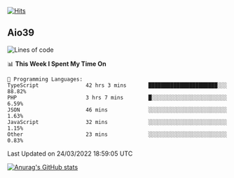 [![Hits](https://hits.seeyoufarm.com/api/count/incr/badge.svg?url=https%3A%2F%2Fgithub.com%2Faio39&count_bg=%2339C5BB&title_bg=%23555555&icon=&icon_color=%23E7E7E7&title=hits&edge_flat=false)](https://hits.seeyoufarm.com)

## Aio39

<!--START_SECTION:waka-->
![Lines of code](https://img.shields.io/badge/From%20Hello%20World%20I%27ve%20Written-1%20Million%20lines%20of%20code-blue)

📊 **This Week I Spent My Time On** 

```text
💬 Programming Languages: 
TypeScript               42 hrs 3 mins       ██████████████████████░░░   88.82% 
PHP                      3 hrs 7 mins        █░░░░░░░░░░░░░░░░░░░░░░░░   6.59% 
JSON                     46 mins             ░░░░░░░░░░░░░░░░░░░░░░░░░   1.63% 
JavaScript               32 mins             ░░░░░░░░░░░░░░░░░░░░░░░░░   1.15% 
Other                    23 mins             ░░░░░░░░░░░░░░░░░░░░░░░░░   0.83%

```


 Last Updated on 24/03/2022 18:59:05 UTC
<!--END_SECTION:waka-->
[![Anurag's GitHub stats](https://github-readme-stats.vercel.app/api?username=aio39)](https://github.com/anuraghazra/github-readme-stats)

<!--
**aio39/aio39** is a ✨ _special_ ✨ repository because its `README.md` (this file) appears on your GitHub profile.

Here are some ideas to get you started:

- 🔭 I’m currently working on ...
- 🌱 I’m currently learning ...
- 👯 I’m looking to collaborate on ...
- 🤔 I’m looking for help with ...
- 💬 Ask me about ...
- 📫 How to reach me: ...
- 😄 Pronouns: ...
- ⚡ Fun fact: ...
-->
